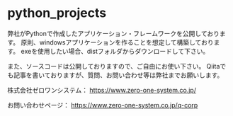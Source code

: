 # python_projects

弊社がPythonで作成したアプリケーション・フレームワークを公開しております。
原則、windowsアプリケーションを作ることを想定して構築しております。
exeを使用したい場合、distフォルダからダウンロードして下さい。


また、ソースコードは公開しておりますので、ご自由にお使い下さい。
Qiitaでも記事を書いておりますが、質問、お問い合わせ等は弊社までお願いします。


株式会社ゼロワンシステム：
    https://www.zero-one-system.co.jp/

お問い合わせページ：
    https://www.zero-one-system.co.jp/q-corp
    
